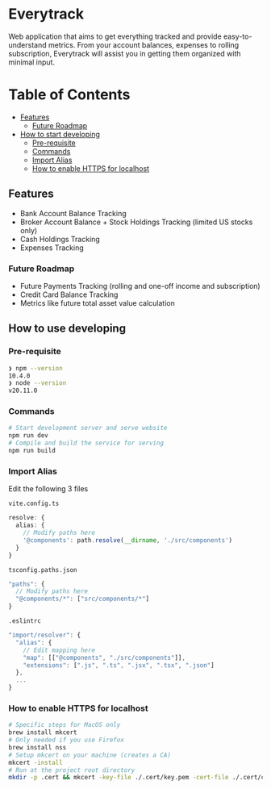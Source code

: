 # Everytrack

Web application that aims to get everything tracked and provide easy-to-understand metrics. From your account balances, expenses to rolling subscription, Everytrack will assist you in getting them organized with minimal input.

# Table of Contents

- [Features](#features)
  - [Future Roadmap](#future-roadmap)
- [How to start developing](#how-to-start)
  - [Pre-requisite](#pre-requisite)
  - [Commands](#commands)
  - [Import Alias](#import-alias)
  - [How to enable HTTPS for localhost](#how-to-enable-https-for-localhost)

## Features

- Bank Account Balance Tracking
- Broker Account Balance + Stock Holdings Tracking (limited US stocks only)
- Cash Holdings Tracking
- Expenses Tracking

### Future Roadmap

- Future Payments Tracking (rolling and one-off income and subscription)
- Credit Card Balance Tracking
- Metrics like future total asset value calculation

## How to use developing

### Pre-requisite

```bash
❯ npm --version
10.4.0
❯ node --version
v20.11.0
```

### Commands

```bash
# Start development server and serve website
npm run dev
# Compile and build the service for serving
npm run build
```

### Import Alias

Edit the following 3 files

`vite.config.ts`

```typescript
resolve: {
  alias: {
    // Modify paths here
    '@components': path.resolve(__dirname, './src/components')
  }
}
```

`tsconfig.paths.json`

```typescript
"paths": {
  // Modify paths here
  "@components/*": ["src/components/*"]
}
```

`.eslintrc`

```typescript
"import/resolver": {
  "alias": {
    // Edit mapping here
    "map": [["@components", "./src/components"]],
    "extensions": [".js", ".ts", ".jsx", ".tsx", ".json"]
  },
  ...
}
```

### How to enable HTTPS for localhost

```bash
# Specific steps for MacOS only
brew install mkcert
# Only needed if you use Firefox
brew install nss
# Setup mkcert on your machine (creates a CA)
mkcert -install
# Run at the project root directory
mkdir -p .cert && mkcert -key-file ./.cert/key.pem -cert-file ./.cert/cert.pem 'localhost' '127.0.0.1' '0.0.0.0'
```
